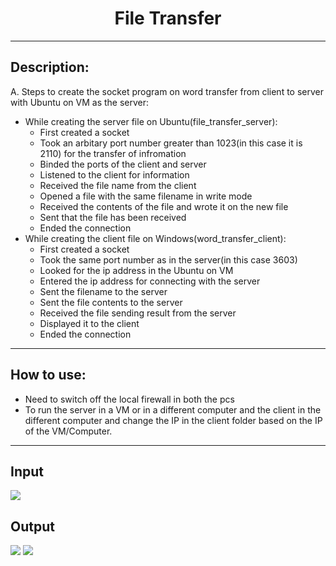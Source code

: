 <h1 align="center"> File Transfer </h1>
<hr>

<h2>Description:</h2>

A. Steps to create the socket program on word transfer from client to server with Ubuntu on VM as the server:
- While creating the server file on Ubuntu(file_transfer_server):
	- First created a socket
	- Took an arbitary port number greater than 1023(in this case it is 2110) for the transfer of infromation
	- Binded the ports of the client and server
	- Listened to the client for information
	- Received the file name from the client
	- Opened a file with the same filename in write mode
	- Received the contents of the file and wrote it on the new file
	- Sent that the file has been received
	- Ended the connection
- While creating the client file on Windows(word_transfer_client):
	- First created a socket
	- Took the same port number as in the server(in this case 3603)
	- Looked for the ip address in the Ubuntu on VM
	- Entered the ip address for connecting with the server
	- Sent the filename to the server
	- Sent the file contents to the server
	- Received the file sending result from the server
	- Displayed it to the client
	- Ended the connection

<hr>

<h2>How to use:</h2>

- Need to switch off the local firewall in both the pcs
- To run the server in a VM or in a different computer and the client in the different computer and change the IP in the client folder based on the IP of the VM/Computer.

<hr>

<h2>Input</h2>
<img src = "https://github.com/kumarjeetray/Hacking-Scripts/blob/main/Python/File%20Transfer/Images/file_transfer_client_ss.jpg" />
<h2>Output</h2>
<img src = "https://github.com/kumarjeetray/Hacking-Scripts/blob/main/Python/File%20Transfer/Images/file_transfer_server_ss_1.jpg" />
<img src = "https://github.com/kumarjeetray/Hacking-Scripts/blob/main/Python/File%20Transfer/Images/file_transfer_server_ss_2.jpg" />


